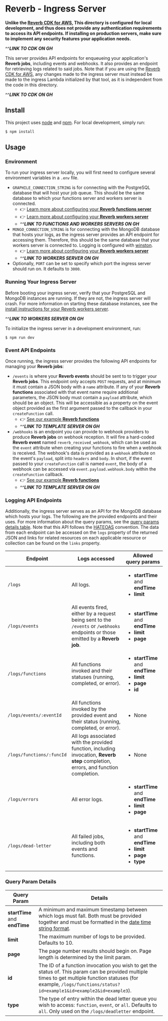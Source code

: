 # Reverb - Ingress Server

**Unlike the [Reverb CDK for AWS](), This directory is configured for local development, and thus does not provide any authentication requirements to access its API endpoints. If installing on production servers, make sure to implement any security features your application needs.**

^^**_LINK TO CDK ON GH_**

This server provides API endpoints for enqueueing your application's **Reverb jobs**, including events and webhooks. It also provides an endpoint for retrieving logs related to said jobs. Note that if you are using the [Reverb CDK for AWS](), any changes made to the ingress server must instead be made to the ingress Lambda initialized by that tool, as it is independent from the code in this directory.

^^**_LINK TO CDK ON GH_**

## Install

This project uses [node](http://nodejs.org/) and [npm](https://www.npmjs.com/). For local development, simply run:

```sh
$ npm install
```

## Usage

### Environment

To run your ingress server locally, you will first need to configure several environment variables in a `.env` file.

- `GRAPHILE_CONNECTION_STRING` is for connecting with the PostgreSQL database that will host your job queue. This should be the same database to which your functions server and workers server is connected.
  - 👉 [Learn more about configuring your **Reverb functions server**]()
  - 👉 [Learn more about configuring your **Reverb workers server**]()
  - ^^**_LINK TO FUNCTIONS AND WORKERS SERVERS ON GH_**
- `MONGO_CONNECTION_STRING` is for connecting with the MongoDB database that hosts your logs, as the ingress server provides an API endpoint for accessing them. Therefore, this should be the same database that your workers server is connected to. Logging is configured with [winston](https://www.npmjs.com/package/winston).
  - 👉 [Learn more about configuring your **Reverb workers server**]()
  - ^^**_LINK TO WORKERS SERVER ON GH_**
- Optionally, `PORT` can be set to specify which port the ingress server should run on. It defaults to `3000`.

### Running Your Ingress Server

Before booting your ingress server, verify that your PostgreSQL and MongoDB instances are running. If they are not, the ingress server will crash. For more information on starting these database instances, see the [install instructions for your Reverb workers server]().

^^**_LINK TO WORKERS SERVER ON GH_**

To initialize the ingress server in a development environment, run:

```
$ npm run dev
```

### Event API Endpoints

Once running, the ingress server provides the following API endpoints for managing your **Reverb jobs**:

- `/events` is where your **Reverb events** should be sent to to trigger your **Reverb jobs**. This endpoint only accepts `POST` requests, and at minimum it must contain a JSON body with a `name` attribute. If any of your **Reverb functions** associated with that event name require additional parameters, the JSON body must contain a `payload` attribute, which should be an object. This will be accessible as a property on the event object provided as the first argument passed to the callback in your `createFunction` call.
  - 👉 [See our example **Reverb functions**]()
  - ^^**_LINK TO TEMPLATE SERVER ON GH_**
- `/webhooks` is an endpoint you can provide to webhook providers to produce **Reverb jobs** on webhook reception. It will fire a hard-coded **Reverb event** named `reverb_received_webhook`, which can be used as the `event` attribute when creating your functions to fire when a webhook is received. The webhook's data is provided as a `webhook` attribute on the event's `payload`, split into `headers` and `body`. In short, if the event passed to your `createFunction` call is named `event`, the body of a webhook can be accessed via `event.payload.webhook.body` within the `createFunction` callback.
  - 👉 [See our example **Reverb functions**]()
  - ^^**_LINK TO TEMPLATE SERVER ON GH_**

### Logging API Endpoints

Additionally, the ingress server serves as an API for the MongoDB database which hosts your logs. The following are the provided endpoints and their uses. For more information about the query params, see the [query params details table](#query-param-details). Note that this API follows the [HATEOAS](https://en.wikipedia.org/wiki/HATEOAS) convention. The data from each endpoint can be accessed on the `logs` property of the returned JSON and links for related resources on each applicable resource or collection can be found on the `links` property.

| Endpoint                  | Logs accessed                                                                                                                      | Allowed query params                                                                                |
| ------------------------- | ---------------------------------------------------------------------------------------------------------------------------------- | --------------------------------------------------------------------------------------------------- |
| `/logs`                   | All logs.                                                                                                                          | <ul><li>**startTime** and **endTime**</li><li>**limit**</li></ul>                                   |
| `/logs/events`            | All events fired, either by a request being sent to the `/events` or `/webhooks` endpoints or those emitted by a **Reverb job**.   | <ul><li>**startTime** and **endTime**</li><li>**limit**</li><li>**page**</li></ul>                  |
| `/logs/functions`         | All functions invoked and their statuses (running, completed, or error).                                                           | <ul><li>**startTime** and **endTime**</li><li>**limit**</li><li>**page**</li><li>**id**</li></ul>   |
| `/logs/events/:eventId`   | All functions invoked by the provided event and their status (running, completed, or error).                                       | <ul><li>None</li></ul>                                                                              |
| `/logs/functions/:funcId` | All logs associated with the provided function, including invocation, **Reverb step** completion, errors, and function completion. | <ul><li>None</li></ul>                                                                              |
| `/logs/errors`            | All error logs.                                                                                                                    | <ul><li>**startTime** and **endTime**</li><li>**limit**</li><li>**page**</li></ul>                  |
| `/logs/dead-letter`       | All failed jobs, including both events and functions.                                                                              | <ul><li>**startTime** and **endTime**</li><li>**limit**</li><li>**page**</li><li>**type**</li></ul> |

### Query Param Details

| Query Param                   | Details                                                                                                                                                                                                                                                             |
| ----------------------------- | ------------------------------------------------------------------------------------------------------------------------------------------------------------------------------------------------------------------------------------------------------------------- |
| **startTime** and **endTime** | A minimum and maximum timestamp between which logs must fall. Both must be provided together and must be formatted in the [date time string format](https://developer.mozilla.org/en-US/docs/Web/JavaScript/Reference/Global_Objects/Date#date_time_string_format). |
| **limit**                     | The maximum number of logs to be provided. Defaults to 10.                                                                                                                                                                                                          |
| **page**                      | The page number results should begin on. Page length is determined by the limit param.                                                                                                                                                                              |
| **id**                        | The ID of a function invocation you wish to get the status of. This param can be provided multiple times to get multiple function statuses (for example, `/logs/functions/status?id=example1&id=example2&id=example3`).                                             |
| **type**                      | The type of entry within the dead letter queue you wish to access: `function`, `event`, or `all`. Defaults to `all`. Only used on the `/logs/deadletter` endpoint.                                                                                                  |
